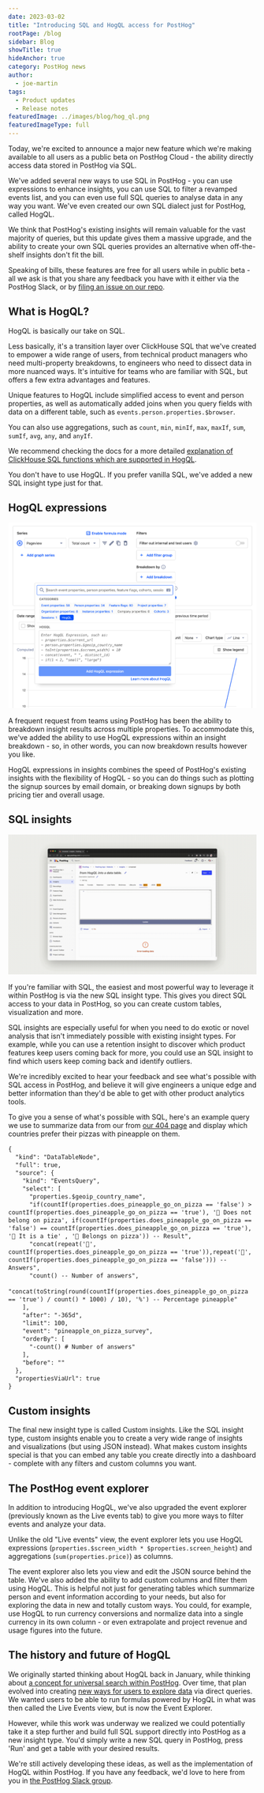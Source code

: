 ```yaml
---
date: 2023-03-02
title: "Introducing SQL and HogQL access for PostHog"
rootPage: /blog
sidebar: Blog
showTitle: true
hideAnchor: true
category: PostHog news
author:
  - joe-martin
tags:
  - Product updates
  - Release notes
featuredImage: ../images/blog/hog_ql.png
featuredImageType: full
---
```


Today, we're excited to announce a major new feature which we're making available to all users as a public beta on PostHog Cloud - the ability directly access data stored in PostHog via SQL. 

We've added several new ways to use SQL in PostHog - you can use expressions to enhance insights, you can use SQL to filter a revamped events list, and you can even use full SQL queries to analyse data in any way you want. We've even created our own SQL dialect just for PostHog, called HogQL. 

We think that PostHog's existing insights will remain valuable for the vast majority of queries, but this update gives them a massive upgrade, and the ability to create your own SQL queries provides an alternative when off-the-shelf insights don't fit the bill. 

Speaking of bills, these features are free for all users while in public beta - all we ask is that you share any feedback you have with it either via the PostHog Slack, or by [filing an issue on our repo](https://github.com/PostHog/).

## What is HogQL?
HogQL is basically our take on SQL. 

Less basically, it's a transition layer over ClickHouse SQL that we've created to empower a wide range of users, from technical product managers who need multi-property breakdowns, to engineers who need to dissect data in more nuanced ways. It's intuitive for teams who are familiar with SQL, but offers a few extra advantages and features.

Unique features to HogQL include simplified access to event and person properties, as well as automatically added joins when you query fields with data on a different table, such as `events.person.properties.$browser`.

You can also use aggregations, such as `count`, `min`, `minIf`, `max`, `maxIf`, `sum`, `sumIf`, `avg`, `any`, and `anyIf`. 

We recommend checking the docs for a more detailed [explanation of ClickHouse SQL functions which are supported in HogQL](/manual/hogql).

You don't have to use HogQL. If you prefer vanilla SQL, we've added a new SQL insight type just for that. 

## HogQL expressions
![HogQL trends breakdown filter](../images/features/hogql/trends-breakdown.png)

A frequent request from teams using PostHog has been the ability to breakdown insight results across multiple properties. To accommodate this, we've added the ability to use HogQL expressions within an insight breakdown - so, in other words, you can now breakdown results however you like. 

HogQL expressions in insights combines the speed of PostHog's existing insights with the flexibility of HogQL - so you can do things such as plotting the signup sources by email domain, or breaking down signups by both pricing tier and overall usage.

## SQL insights
![PostHog SQL insights](../images/features/hogql/sql.gif)

If you're familiar with SQL, the easiest and most powerful way to leverage it within PostHog is via the new SQL insight type. This gives you direct SQL access to your data in PostHog, so you can create custom tables, visualization and more. 

SQL insights are especially useful for when you need to do exotic or novel analysis that isn't immediately possible with existing insight types. For example, while you can use a retention insight to discover which product features keep users coming back for more, you could use an SQL insight to find which users keep coming back and identify outliers. 

We're incredibly excited to hear your feedback and see what's possible with SQL access in PostHog, and believe it will give engineers a unique edge and better information than they'd be able to get with other product analytics tools.

To give you a sense of what's possible with SQL, here's an example query we use to summarize data from our from [our 404 page](/hedgehogsgalore) and display which countries prefer their pizzas with pineapple on them.

```
{
  "kind": "DataTableNode",
  "full": true,
  "source": {
    "kind": "EventsQuery",
    "select": [
      "properties.$geoip_country_name",
      "if(countIf(properties.does_pineapple_go_on_pizza == 'false') > countIf(properties.does_pineapple_go_on_pizza == 'true'), '🍅 Does not belong on pizza', if(countIf(properties.does_pineapple_go_on_pizza == 'false') == countIf(properties.does_pineapple_go_on_pizza == 'true'), '🥦 It is a tie' , '🍍 Belongs on pizza')) -- Result",
      "concat(repeat('🍍', countIf(properties.does_pineapple_go_on_pizza == 'true')),repeat('🍅', countIf(properties.does_pineapple_go_on_pizza == 'false'))) -- Answers",
      "count() -- Number of answers",
      "concat(toString(round(countIf(properties.does_pineapple_go_on_pizza == 'true') / count() * 1000) / 10), '%') -- Percentage pineapple"
    ],
    "after": "-365d",
    "limit": 100,
    "event": "pineapple_on_pizza_survey",
    "orderBy": [
      "-count() # Number of answers"
    ],
    "before": ""
  },
  "propertiesViaUrl": true
}
```

## Custom insights
The final new insight type is called Custom insights. Like the SQL insight type, custom insights enable you to create a very wide range of insights and visualizations (but using JSON instead). What makes custom insights special is that you can embed any table you create directly into a dashboard - complete with any filters and custom columns you want. 

## The PostHog event explorer 
In addition to introducing HogQL, we've also upgraded the event explorer (previously known as the Live events tab) to give you more ways to filter events and analyze your data.

Unlike the old "Live events" view, the event explorer lets you use HogQL expressions (`properties.$screen_width * $properties.screen_height`) and aggregations (`sum(properties.price)`) as columns.

The event explorer also lets you view and edit the JSON source behind the table. We've also added the ability to add custom columns and filter them using HogQL. This is helpful not just for generating tables which summarize person and event information according to your needs, but also for exploring the data in new and totally custom ways. You could, for example, use HogQL to run currency conversions and normalize data into a single currency in its own column - or even extrapolate and project revenue and usage figures into the future.

## The history and future of HogQL

We originally started thinking about HogQL back in January, while thinking about [a concept for universal search within PostHog](https://github.com/PostHog/posthog/issues/7963). Over time, that plan evolved into creating [new ways for users to explore data](https://github.com/PostHog/meta/issues/86) via direct queries. We wanted users to be able to run formulas powered by HogQL in what was then called the Live Events view, but is now the Event Explorer. 

However, while this work was underway we realized we could potentially take it a step further and build full SQL support directly into PostHog as a new insight type. You'd simply write a new SQL query in PostHog, press 'Run' and get a table with your desired results. 

We're still actively developing these ideas, as well as the implementation of HogQL within PostHog. If you have any feedback, we'd love to here from you in [the PostHog Slack group](/slack).

<ArrayCTA />
